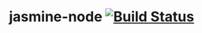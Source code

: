 # jasmine-node [![Build Status](https://travis-ci.org/IsaiaSilva/jasmine-node.svg?branch=master)](https://travis-ci.org/IsaiaSilva/jasmine-node)